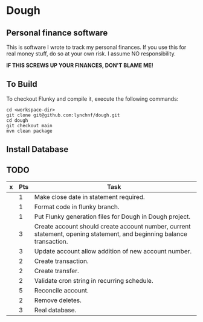 # Dough

## Personal finance software

This is software I wrote to track my personal finances. If you use this for real money stuff, do so at your own risk. I
assume NO responsibility.

**IF THIS SCREWS UP YOUR FINANCES, DON'T BLAME ME!**   

## To Build

To checkout Flunky and compile it, execute the following commands:

    cd <workspace-dir>
    git clone git@github.com:lynchnf/dough.git
    cd dough
    git checkout main
    mvn clean package
    
## Install Database

## TODO

|  x  | Pts | Task
| --- | --- | ---
|     |  1  | Make close date in statement required.
|     |  1  | Format code in flunky branch.
|     |  1  | Put Flunky generation files for Dough in Dough project.
|     |  3  | Create account should create account number, current statement, opening statement, and beginning balance transaction.
|     |  3  | Update account allow addition of new account number.
|     |  2  | Create transaction.
|     |  2  | Create transfer.
|     |  2  | Validate cron string in recurring schedule.
|     |  5  | Reconcile account.
|     |  2  | Remove deletes.
|     |  3  | Real database.


